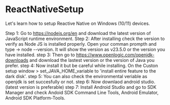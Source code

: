 # ReactNativeSetup
Let's learn how to setup Reactive Native on Windows (10/11) devices.

Step 1: Go to https://nodejs.org/en and download the latest version of JavaScript runtime environment.
Step 2: After installing check the version to verify as Node JS is installed properly. Open your comman prompth and type -> node --version. It will show the version as v23.5.0 or the version you have installed.
step 3: Then go to https://www.openlogic.com/openjdk-downloads and download the lastest version or the version of Java you prefer.
step 4: Now install it but be careful while installing. On the Custon setup window > set_JAVA_HOME_variable to 'install entire feature to the dark disk'.
step 5: You can also check the environmental veriable as openjdk is set succesfully or not. 
step 6: Now downlaod android studio. (latest version is preferable)
step 7: Install Android Studio and go to SDK Manager and check Andoid SDK Command Line Tools, Android Emulator, Android SDK Platform-Tools. 
